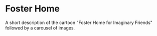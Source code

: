 # Foster Home 
A short description of the cartoon "Foster Home for Imaginary Friends" followed by a carousel of images.
